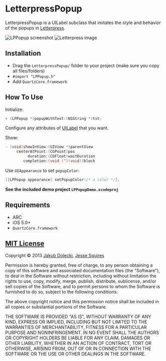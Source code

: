 # LetterpressPopup

LetterpressPopup is a UILabel subclass that imitates the style and behavior of the popups in [Letterpress](http://www.atebits.com/letterpress/).

![LPPopup screenshot](https://raw.github.com/jessesquires/LetterpressPopup/master/Screenshots/screenshot.png)
![Letterpress image](http://i.imgur.com/Pbk42rO.png)

## Installation

* Drag the `LetterpressPopup/` folder to your project (make sure you copy all files/folders)
* `#import "LPPopup.h"`
* Add `QuartzCore.framework`

## How To Use

Initialize:

````objective-c
+ (LPPopup *)popupWithText:(NSString *)txt;
````

Configure any attributes of [UILabel][ref1] that you want.

Show:

````objective-c
- (void)showInView:(UIView *)parentView
     centerAtPoint:(CGPoint)pos
          duration:(CGFloat)waitDuration
        completion:(void (^)(void))block
````

Use `UIAppearance` to set `popupColor`:

````objective-c
[[LPPopup appearance] setPopupColor:/* a color */];
````

**See the included demo project `LPPopupDemo.xcodeproj`**

## Requirements

* ARC
* iOS 5.0+
* `QuartzCore.framework`

## [MIT License](http://opensource.org/licenses/MIT)

Copyright &copy; 2013 [Jakub Dolecki](https://github.com/jdolecki), [Jesse Squires](https://github.com/jessesquires)

Permission is hereby granted, free of charge, to any person obtaining a copy of this software and associated documentation files (the "Software"), to deal in the Software without restriction, including without limitation the rights to use, copy, modify, merge, publish, distribute, sublicense, and/or sell copies of the Software, and to permit persons to whom the Software is furnished to do so, subject to the following conditions:

The above copyright notice and this permission notice shall be included in all copies or substantial portions of the Software.

THE SOFTWARE IS PROVIDED "AS IS", WITHOUT WARRANTY OF ANY KIND, EXPRESS OR IMPLIED, INCLUDING BUT NOT LIMITED TO THE WARRANTIES OF MERCHANTABILITY, FITNESS FOR A PARTICULAR PURPOSE AND NONINFRINGEMENT. IN NO EVENT SHALL THE AUTHORS OR COPYRIGHT HOLDERS BE LIABLE FOR ANY CLAIM, DAMAGES OR OTHER LIABILITY, WHETHER IN AN ACTION OF CONTRACT, TORT OR OTHERWISE, ARISING FROM, OUT OF OR IN CONNECTION WITH THE SOFTWARE OR THE USE OR OTHER DEALINGS IN THE SOFTWARE.

[ref1]:http://developer.apple.com/library/ios/#documentation/uikit/reference/UILabel_Class/Reference/UILabel.html